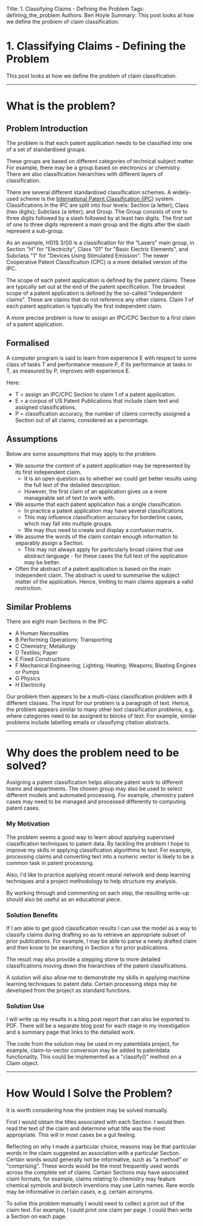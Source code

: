 Title: 1. Classifying Claims - Defining the Problem
Tags: defining_the_problem
Authors: Ben Hoyle
Summary: This post looks at how we define the problem of claim classification.

# 1. Classifying Claims - Defining the Problem

This post looks at how we define the problem of claim classification.  

-----

# What is the problem?


## Problem Introduction

The problem is that each patent application needs to be classified into one of a set of standardised groups.

These groups are based on different categories of technical subject matter. For example, there may be a group based on electronics or chemistry. There are also classification hierarchies with different layers of classification.

There are several different standardised classification schemes. A widely-used scheme is the [International Patent Classification (IPC)](http://www.wipo.int/classifications/ipc/en/) system. Classifications in the IPC are split into four levels: Section (a letter); Class (two digits); Subclass (a letter); and Group. The Group consists of one to three digits followed by a slash followed by at least two digits. The first set of one to three digits represent a main group and the digits after the slash represent a sub-group.

As an example, H01S 3/00 is a classification for the "Lasers" main group, in Section "H" for "Electricity", Class "01" for "Basic Electric Elements", and Subclass "1" for "Devices Using Stimulated Emission". The newer Cooperative Patent Classification (CPC) is a more detailed version of the IPC.

The scope of each patent application is defined by the patent claims. These are typically set out at the end of the patent specification. The broadest scope of a patent application is defined by the so-called "independent claims". These are claims that do not reference any other claims. Claim 1 of each patent application is typically the first independent claim.

A more precise problem is how to assign an IPC/CPC Section to a first claim of a patent application.

## Formalised

A computer program is said to learn from experience E with respect to some class of tasks T and performance measure P, if its performance at tasks in T, as measured by P, improves with experience E.

Here:

- T = assign an IPC/CPC Section to claim 1 of a patent application.
- E = a corpus of US Patent Publications that include claim text and assigned classifications.
- P = classification accuracy, the number of claims correctly assigned a Section out of all claims, considered as a percentage.

## Assumptions

Below are some assumptions that may apply to the problem.

- We assume the content of a patent application may be represented by its first independent claim.
    - It is an open question as to whether we could get better results using the full text of the detailed description.
    - However, the first claim of an application gives us a more manageable set of text to work with.
-  We assume that each patent application has a single classification.
    - In practice a patent application may have several classifications.
    - This may influence classification accuracy for borderline cases, which may fall into multiple groups.
    - We may thus need to create and display a confusion matrix.
- We assume the words of the claim contain enough information to separably assign a Section.
    - This may not always apply for particularly broad claims that use abstract language - for these cases the full text of the application may be better.
- Often the abstract of a patent application is based on the main independent claim. The abstract is used to summarise the subject matter of the application. Hence, limiting to main claims appears a valid restriction.

## Similar Problems

There are eight main Sections in the IPC:

- A Human Necessities
- B Performing Operations; Transporting
- C Chemistry; Metallurgy
- D Textiles; Paper
- E Fixed Constructions
- F Mechanical Engineering; Lighting; Heating; Weapons; Blasting Engines or Pumps
- G Physics
- H Electricity

Our problem then appears to be a multi-class classification problem with 8 different classes. The input for our problem is a paragraph of text. Hence, the problem appears similar to many other text classification problems, e.g. where categories need to be assigned to blocks of text. For example, similar problems include labelling emails or classifying citation abstracts.

---

# Why does the problem need to be solved?

Assigning a patent classification helps allocate patent work to different teams and departments. The chosen group may also be used to select different models and automated processing. For example, chemistry patent cases may need to be managed and processed differently to computing patent cases.

### My Motivation

The problem seems a good way to learn about applying supervised classification techniques to patent data. By tackling the problem I hope to improve my skills in applying classification algorithms to text. For example, processing claims and converting text into a numeric vector is likely to be a common task in patent processing.

Also, I'd like to practice applying recent neural network and deep learning techniques and a project methodology to help structure my analysis.

By working through and commenting on each step, the resulting write-up should also be useful as an educational piece.

### Solution Benefits

If I am able to get good classification results I can use the model as a way to classify claims during drafting so as to retrieve an appropriate subset of prior publications. For example, I may be able to parse a newly drafted claim and then know to be searching in Section x for prior publications.

The result may also provide a stepping stone to more detailed classifications moving down the hierarchies of the patent classifications.

A solution will also allow me to demonstrate my skills in applying machine learning techniques to patent data. Certain processing steps may be developed from the project as standard functions.

### Solution Use

I will write up my results in a blog post report that can also be exported to PDF. There will be a separate blog post for each stage in my investigation and a summary page that links to the detailed work.

The code from the solution may be used in my patentdata project, for example, claim-to-vector conversion may be added to patentdata functionality. This could be implemented as a "classify()" method on a Claim object.

---

# How Would I Solve the Problem?

It is worth considering how the problem may be solved manually.

First I would obtain the titles associated with each Section. I would then read the text of the claim and determine what title was the most appropriate. This will in most cases be a gut feeling.

Reflecting on why I made a particular choice, reasons may be that particular words in the claim suggested an association with a particular Section. Certain words would generally not be informative, such as "a method" or "comprising". These words would be the most frequently used words across the complete set of claims. Certain Sections may have associated claim formats, for example, claims relating to chemistry may feature chemical symbols and biotech inventions may use Latin names. Rare words may be informative in certain cases, e.g. certain acronyms.

To solve this problem manually I would need to collect a print out of the claim text. For example, I could print one claim per page.  I could then write a Section on each page.

